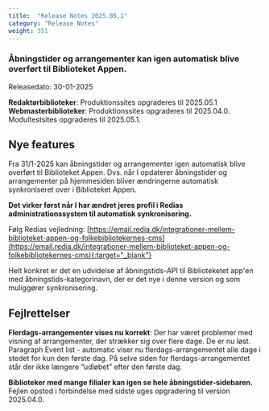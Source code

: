 ```yaml
---
title:  "Release Notes 2025.05.1"
category: "Release Notes"
weight: 351
---
```


### Åbningstider og arrangementer kan igen automatisk blive overført til Biblioteket Appen.

Releasedato: 30-01-2025

**Redaktørbiblioteker**: Produktionssites opgraderes til 2025.05.1\
**Webmasterbiblioteker**: Produktionssites opgraderes til 2025.04.0. Modultestsites opgraderes til 2025.05.1.

## Nye features
Fra 31/1-2025 kan åbningstider og arrangementer igen automatisk blive overført til Biblioteket Appen. Dvs. når I opdaterer åbningstider og arrangementer på hjemmesiden bliver ændringerne automatisk synkroniseret over i Biblioteket Appen.

**Det virker først når I har ændret jeres profil i Redias administrationssystem til automatisk synkronisering.**

Følg Redias vejledning: [https://email.redia.dk/integrationer-mellem-biblioteket-appen-og-folkebibliotekernes-cms](https://email.redia.dk/integrationer-mellem-biblioteket-appen-og-folkebibliotekernes-cms){:target="_blank"}

Helt konkret er det en udvidelse af åbningstids-API til Biblioteketet app'en med åbningstids-kategorinavn, der er det nye i denne version og som muliggører synkronisering.

## Fejlrettelser
**Flerdags-arrangementer vises nu korrekt**: Der har været problemer med visning af arrangementer, der strækker sig over flere dage. De er nu løst. Paragraph Event list - automatic viser nu flerdags-arrangementet alle dage i stedet for kun den første dag.
På selve siden for flerdags-arrangementet står der ikke længere ”udløbet” efter den første dag.

**Biblioteker med mange filialer kan igen se hele åbningstider-sidebaren.** Fejlen opstod i forbindelse med sidste uges opgradering til version 2025.04.0.

